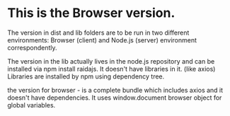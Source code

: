 # This is the Browser version.

The version in dist and lib folders are to be run in two different environments: Browser (client) and Node.js (server) environment correspondently.

The version in the lib actually lives in the node.js repository and can be installed via npm install raidajs. It doesn't have libraries in it.  (like axios) Libraries are installed by npm using dependency tree.

the version for browser - is a complete bundle which includes axios and it doesn't have dependencies. It uses window.document browser object for global variables.


